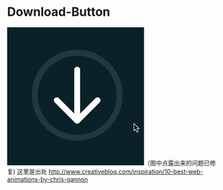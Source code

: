# Download-Button
![image](https://raw.githubusercontent.com/MagicBlind/Download-Button/master/sample.gif )（图中点露出来的问题已修复)
这里是出处
http://www.creativebloq.com/inspiration/10-best-web-animations-by-chris-gannon
